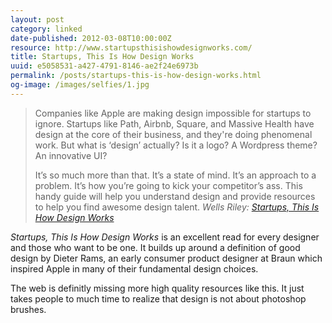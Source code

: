 ```yaml
---
layout: post
category: linked
date-published: 2012-03-08T10:00:00Z
resource: http://www.startupsthisishowdesignworks.com/
title: Startups, This Is How Design Works
uuid: e5058531-a427-4791-8146-ae2f24e6973b
permalink: /posts/startups-this-is-how-design-works.html
og-image: /images/selfies/1.jpg
---
```


> Companies like Apple are making design impossible for startups to ignore. Startups like Path,
> Airbnb, Square, and Massive Health have design at the core of their business, and they're
> doing phenomenal work. But what is ‘design’ actually? Is it a logo? A Wordpress theme? An
> innovative UI?
>
> It’s so much more than that. It’s a state of mind. It’s an approach to
> a problem. It’s how you’re going to kick your competitor’s ass. This handy guide will help
> you understand design and provide resources to help you find awesome design talent.
> <cite>Wells Riley: <a href="http://startupsthisishowdesignworks.com">Startups, This Is How Design Works</a></cite>

*Startups, This Is How Design Works* is an excellent read for every designer and those
who want to be one. It builds up around a definition of good design by Dieter Rams, an early consumer
product designer at Braun which inspired Apple in many of their fundamental design choices.

The web is definitly missing more high quality resources like this.
It just takes people to much time to realize that design is not about photoshop brushes.
